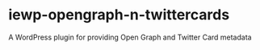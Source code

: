 # iewp-opengraph-n-twittercards
A WordPress plugin for providing Open Graph and Twitter Card metadata
